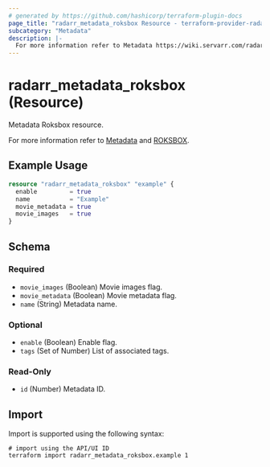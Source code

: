 ```yaml
---
# generated by https://github.com/hashicorp/terraform-plugin-docs
page_title: "radarr_metadata_roksbox Resource - terraform-provider-radarr"
subcategory: "Metadata"
description: |-
  For more information refer to Metadata https://wiki.servarr.com/radarr/settings#metadata and ROKSBOX https://wiki.servarr.com/radarr/supported#roksboxmetadata.
---
```


# radarr_metadata_roksbox (Resource)

<!-- subcategory:Metadata -->Metadata Roksbox resource.
For more information refer to [Metadata](https://wiki.servarr.com/radarr/settings#metadata) and [ROKSBOX](https://wiki.servarr.com/radarr/supported#roksboxmetadata).

## Example Usage

```terraform
resource "radarr_metadata_roksbox" "example" {
  enable         = true
  name           = "Example"
  movie_metadata = true
  movie_images   = true
}
```

<!-- schema generated by tfplugindocs -->
## Schema

### Required

- `movie_images` (Boolean) Movie images flag.
- `movie_metadata` (Boolean) Movie metadata flag.
- `name` (String) Metadata name.

### Optional

- `enable` (Boolean) Enable flag.
- `tags` (Set of Number) List of associated tags.

### Read-Only

- `id` (Number) Metadata ID.

## Import

Import is supported using the following syntax:

```shell
# import using the API/UI ID
terraform import radarr_metadata_roksbox.example 1
```
